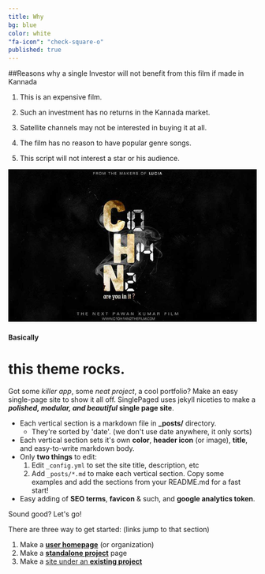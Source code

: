 ```yaml
---
title: Why
bg: blue
color: white
"fa-icon": "check-square-o"
published: true
---
```


##Reasons why a single Investor will not benefit from this film if made in Kannada 


1. This is an expensive film.

2. Such an investment has no returns in the Kannada market.

3. Satellite channels may not be interested in buying it at all.

4. The film has no reason to have popular genre songs.

5. This script will not interest a star or his audience.

![](/img/C10H14N2-large-web2.jpg)


#### Basically

# this theme rocks.

Got some *killer app*, some *neat project*, a cool portfolio? Make an easy single-page site to show it all off. SinglePaged uses jekyll niceties to make a ***polished, modular, and beautiful* single page site**.

- Each vertical section is a markdown file in **_posts/** directory.
  * They're sorted by 'date'. (we don't use date anywhere, it only sorts)
- Each vertical section sets it's own **color**, **header icon** (or image), **title**, and easy-to-write markdown body.
- Only **two things** to edit:
  1. Edit `_config.yml` to set the site title, description, etc
  2. Add `_posts/*.md` to make each vertical section. Copy some examples and add the sections from your README.md for a fast start!
- Easy adding of **SEO terms**, **favicon** & such, and **google analytics token**.

Sound good? Let's go!

There are three way to get started: (links jump to that section)

1. Make a [**user homepage**](#setup-as-user-homepage) (or organization)
2. Make a [**standalone project**](#setup-as-standalone-project-page) page
3. Make a [site under an **existing project**](#setup-inside-existing-project)